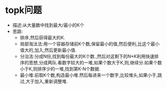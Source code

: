 # topk问题
   - 描述:从大量数中找到最大/最小的K个
   - 思路:
      - 排序,然后获得最大的K.
      - 局部淘汰法:用一个容器存储前K个数,保留最小的值,然后便利,比这个最小值大的,加入,然后更新最小值.
      - 分治法:分成N份,找到每份最大的K个数.,然后对这剩下的N*K利用快速排序的思想,分成两队.看数字较大的一堆,如果个数大于K,则,继续分.如果个数小于K,则排序少的一堆,找到第K-N个数据.
      - 最小堆:前取K个数,构造最小堆.然后每进来一个数字,比较堆头,如果小于,跳过,大于加入,重新调整堆.
